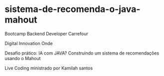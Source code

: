 # sistema-de-recomenda-o-java-mahout

Bootcamp Backend Developer Carrefour

Digital Innovation Onde

Desafio prático: IA com JAVA? Construindo um sistema de recomendações usando o Mahout

Live Coding ministrado por Kamilah santos

